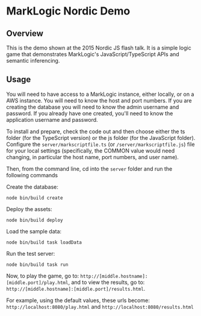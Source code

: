 MarkLogic Nordic Demo
==

Overview
--

This is the demo shown at the 2015 Nordic JS flash talk. It is a simple logic game that demonstrates MarkLogic's JavaScript/TypeScript APIs and semantic inferencing.

Usage
--

You will need to have access to a MarkLogic instance, either locally, or on a AWS instance. You will need to know the host and port numbers. If you are creating the database you will need to know the admin username and password. If you already have one created, you'll need to know the application username and password.

To install and prepare, check the code out and then choose either the ts folder (for the TypeScript version) or the js folder (for the JavaScript folder). Configure the ```server/markscriptfile.ts``` (or ```/server/markscriptfile.js```) file for your local settings (specifically, the COMMON value would need changing, in particular the host name, port numbers, and user name).

Then, from the command line, cd into the ```server``` folder and run the following commands

Create the database:
```
node bin/build create
```

Deploy the assets:
```
node bin/build deploy
```

Load the sample data:
```
node bin/build task loadData
```

Run the test server:
```
node bin/build task run
```

Now, to play the game, go to: ```http://[middle.hostname]:[middle.port]/play.html```, and to view the results, go to: ```http://[middle.hostname]:[middle.port]/results.html```.

For example, using the default values, these urls become: ```http://localhost:8080/play.html``` and ```http://localhost:8080/results.html```
